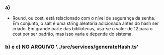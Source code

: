### a)
* Round, ou cost, está relacionado com o nível de segurança da senha. Em conjunto, o salt é uma string aleatória adicionada antes do hash ser criado. Em grande parte das 
bibliotecas, usa-se o valor de 12 para o cost por ser padrão, mas isso varia e depende do sistema.

### b) e c) NO ARQUIVO '../src/services/generateHash.ts'